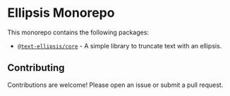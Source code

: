 # Ellipsis Monorepo

This monorepo contains the following packages:

- [`@text-ellipsis/core`](/packages/core) - A simple library to truncate text with an ellipsis.

## Contributing

Contributions are welcome! Please open an issue or submit a pull request.